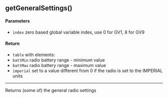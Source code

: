 <!-- This file was generated by the script. Do not edit it, any changes will be lost! -->

## getGeneralSettings()



#### Parameters

* `index`  zero based global variable index, use 0 for GV1, 8 for GV9



#### Return

* `table` with elements:
 * `battMin` radio battery range - minimum value
 * `battMax` radio battery range - maximum value
 * `imperial` set to a value different from 0 if the radio is set to the
 IMPERIAL units




---
Returns (some of) the general radio settings



